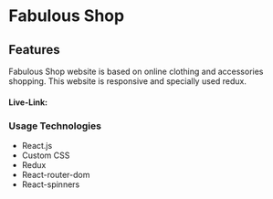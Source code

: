 # Fabulous Shop

## Features
Fabulous Shop website is based on online clothing and accessories shopping. This website is responsive and specially used redux.

#### Live-Link:

### Usage Technologies
- React.js
- Custom CSS
- Redux
- React-router-dom
- React-spinners
